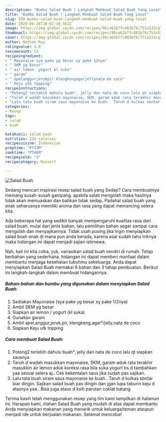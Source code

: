 ```yaml
---
description: "Bumbu Salad Buah | Langkah Membuat Salad Buah Yang Lezat"
title: "Bumbu Salad Buah | Langkah Membuat Salad Buah Yang Lezat"
slug: 550-bumbu-salad-buah-langkah-membuat-salad-buah-yang-lezat
date: 2020-06-26T10:02:10.562Z
image: https://img-global.cpcdn.com/recipes/96ca61b7fc483b78/751x532cq70/salad-buah-foto-resep-utama.jpg
thumbnail: https://img-global.cpcdn.com/recipes/96ca61b7fc483b78/751x532cq70/salad-buah-foto-resep-utama.jpg
cover: https://img-global.cpcdn.com/recipes/96ca61b7fc483b78/751x532cq70/salad-buah-foto-resep-utama.jpg
author: Nathan Roy
ratingvalue: 3.8
reviewcount: 13
recipeingredient:
- " Mayonaise sya pake yg besar sy pake 12nya"
- " SKM yg besar"
- " air lemon  yogurt kl suka"
- " garam"
- " apelanggurjerukpir klengkengagarjellynata de coco"
- " Keju utk topping"
recipeinstructions:
- "Potong2 terlebih dahulu buah², jelly dan nata de coco lalu qt siapkan sausnya"
- "Taruh d wadah masukkan mayonaise, SKM, garam aduk rata terakhir masukkin air lemon aduk koreksi rasa bila suka yogurt bs d tambahkan yaa sesuai selera aj.. Cek kekentalan saus jika sudah pas sajikan."
- "Lalu tata buah siram saus mayonaise ke buah.. Taruh d kulkas sbntar biar dingin. Sajikan salad buah pas dingin dan jgan lupa taburin keju d atasnya yaa.. Bisa juga atasx d ksih parutan coklat batang"
categories:
- Resep
tags:
- salad
- buah

katakunci: salad buah 
nutrition: 234 calories
recipecuisine: Indonesian
preptime: "PT33M"
cooktime: "PT46M"
recipeyield: "3"
recipecategory: Dessert

---
```



![Salad Buah](https://img-global.cpcdn.com/recipes/96ca61b7fc483b78/751x532cq70/salad-buah-foto-resep-utama.jpg)

Sedang mencari inspirasi resep salad buah yang Sedap? Cara membuatnya memang susah-susah gampang. apabila salah mengolah maka hasilnya tidak akan memuaskan dan bahkan tidak sedap. Padahal salad buah yang enak seharusnya memiliki aroma dan rasa yang dapat memancing selera kita.



Ada beberapa hal yang sedikit banyak mempengaruhi kualitas rasa dari salad buah, mulai dari jenis bahan, lalu pemilihan bahan segar sampai cara mengolah dan menyajikannya. Tidak usah pusing jika ingin menyiapkan salad buah enak di mana pun anda berada, karena asal sudah tahu triknya maka hidangan ini dapat menjadi sajian istimewa.


Nah, kali ini kita coba, yuk, variasikan salad buah sendiri di rumah. Tetap berbahan yang sederhana, hidangan ini dapat memberi manfaat dalam membantu menjaga kesehatan tubuhmu sekeluarga. Anda dapat menyiapkan Salad Buah memakai 6 bahan dan 3 tahap pembuatan. Berikut ini langkah-langkah dalam membuat hidangannya.

<!--inarticleads1-->

##### Bahan-bahan dan bumbu yang digunakan dalam menyiapkan Salad Buah:

1. Sediakan  Mayonaise (sya pake yg besar sy pake 1/2nya)
1. Ambil  SKM yg besar
1. Siapkan  air lemon / yogurt (kl suka)
1. Gunakan  garam
1. Ambil  apel,anggur,jeruk,pir, klengkeng,agar²/jelly,nata de coco
1. Siapkan  Keju utk topping




<!--inarticleads2-->

##### Cara membuat Salad Buah:

1. Potong2 terlebih dahulu buah², jelly dan nata de coco lalu qt siapkan sausnya
1. Taruh d wadah masukkan mayonaise, SKM, garam aduk rata terakhir masukkin air lemon aduk koreksi rasa bila suka yogurt bs d tambahkan yaa sesuai selera aj.. Cek kekentalan saus jika sudah pas sajikan.
1. Lalu tata buah siram saus mayonaise ke buah.. Taruh d kulkas sbntar biar dingin. Sajikan salad buah pas dingin dan jgan lupa taburin keju d atasnya yaa.. Bisa juga atasx d ksih parutan coklat batang




Terima kasih telah menggunakan resep yang tim kami tampilkan di halaman ini. Harapan kami, olahan Salad Buah yang mudah di atas dapat membantu Anda menyiapkan makanan yang menarik untuk keluarga/teman ataupun menjadi ide untuk berjualan makanan. Selamat mencoba!
